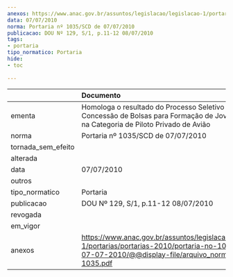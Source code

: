 ```yaml
---
anexos: https://www.anac.gov.br/assuntos/legislacao/legislacao-1/portarias/portarias-2010/portaria-no-1035-scd-de-07-07-2010/@@display-file/arquivo_norma/PA2010-1035.pdf
data: 07/07/2010
norma: Portaria nº 1035/SCD de 07/07/2010
publicacao: DOU Nº 129, S/1, p.11-12 08/07/2010
tags:
- portaria
tipo_normatico: Portaria
hide: 
- toc 
 
---
```


|                    | Documento                                                                                                                                                         |
|:-------------------|:------------------------------------------------------------------------------------------------------------------------------------------------------------------|
| ementa             | Homologa o resultado do Processo Seletivo para Concessão de Bolsas para Formação de Jovens Pilotos na Categoria de Piloto Privado de Avião                        |
| norma              | Portaria nº 1035/SCD de 07/07/2010                                                                                                                                |
| tornada_sem_efeito |                                                                                                                                                                   |
| alterada           |                                                                                                                                                                   |
| data               | 07/07/2010                                                                                                                                                        |
| outros             |                                                                                                                                                                   |
| tipo_normatico     | Portaria                                                                                                                                                          |
| publicacao         | DOU Nº 129, S/1, p.11-12 08/07/2010                                                                                                                               |
| revogada           |                                                                                                                                                                   |
| em_vigor           |                                                                                                                                                                   |
| anexos             | https://www.anac.gov.br/assuntos/legislacao/legislacao-1/portarias/portarias-2010/portaria-no-1035-scd-de-07-07-2010/@@display-file/arquivo_norma/PA2010-1035.pdf |